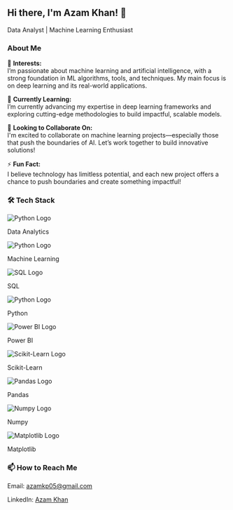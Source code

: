 <!DOCTYPE html>
<html lang="en">
<head>
    <meta charset="UTF-8">
    <meta name="viewport" content="width=device-width, initial-scale=1.0">
    <!-- Bootstrap CSS -->
    <link href="https://maxcdn.bootstrapcdn.com/bootstrap/4.5.2/css/bootstrap.min.css" rel="stylesheet">


</head>
<body>



<!-- About Section -->
<section id="about" class="container my-5">
    <div class="row">
        <div class="col-md-4 text-center">
            <h1>Hi there, I'm Azam Khan! 👋</h1>
            <p class="lead">Data Analyst | Machine Learning Enthusiast</p>
        </div>
        <div class="col-md-8">
            <h3>About Me</h3>
            <p>👀 <strong>Interests:</strong><br> I’m passionate about machine learning and artificial intelligence, with a strong foundation in ML algorithms, tools, and techniques. My main focus is on deep learning and its real-world applications.</p>
            <p>🌱 <strong>Currently Learning:</strong> <br> I’m currently advancing my expertise in deep learning frameworks and exploring cutting-edge methodologies to build impactful, scalable models.</p>
            <p>💞️ <strong>Looking to Collaborate On:</strong> <br> I'm excited to collaborate on machine learning projects—especially those that push the boundaries of AI. Let’s work together to build innovative solutions!</p>
            <p>⚡ <strong>Fun Fact:</strong><br> I believe technology has limitless potential, and each new project offers a chance to push boundaries and create something impactful!</p>
        </div>
    </div>
</section>

<!-- Tech Stack Section -->
<section id="tech-stack" class="container my-5">
    <h3 class="text-center">🛠️ Tech Stack</h3>
    <div class="row text-center mt-4">
        <!-- Card 1 -->
        <div class="col-6 col-md-2">
            <div class="tech-card">
                <img src="path/to/python-image.png" alt="Python Logo" class="tech-icon">
                <p>Data Analytics</p>
            </div>
        </div>
        <!-- Card 2 -->
        <div class="col-6 col-md-2">
            <div class="tech-card">
                <img src="path/to/python-image.png" alt="Python Logo" class="tech-icon">
                <p>Machine Learning</p>
            </div>
        </div>
        <!-- Card 3 -->
        <div class="col-6 col-md-2">
            <div class="tech-card">
                <img src="path/to/sql-image.png" alt="SQL Logo" class="tech-icon">
                <p>SQL</p>
            </div>
        </div>
        <!-- Card 4 -->
        <div class="col-6 col-md-2">
            <div class="tech-card">
                <img src="path/to/python-image.png" alt="Python Logo" class="tech-icon">
                <p>Python</p>
            </div>
        </div>
        <!-- Card 5 -->
        <div class="col-6 col-md-2">
            <div class="tech-card">
                <img src="path/to/powerbi-image.png" alt="Power BI Logo" class="tech-icon">
                <p>Power BI</p>
            </div>
        </div>
        <!-- Card 6 -->
        <div class="col-6 col-md-2">
            <div class="tech-card">
                <img src="path/to/scikit-image.png" alt="Scikit-Learn Logo" class="tech-icon">
                <p>Scikit-Learn</p>
            </div>
        </div>
    </div>
    <div class="row text-center mt-4">
        <!-- Additional rows if more cards are needed -->
        <div class="col-6 col-md-2">
            <div class="tech-card">
                <img src="path/to/pandas-image.png" alt="Pandas Logo" class="tech-icon">
                <p>Pandas</p>
            </div>
        </div>
        <div class="col-6 col-md-2">
            <div class="tech-card">
                <img src="path/to/numpy-image.png" alt="Numpy Logo" class="tech-icon">
                <p>Numpy</p>
            </div>
        </div>
        <div class="col-6 col-md-2">
            <div class="tech-card">
                <img src="path/to/matplotlib-image.png" alt="Matplotlib Logo" class="tech-icon">
                <p>Matplotlib</p>
            </div>
        </div>
    </div>
</section>



<!-- Contact Section -->
<section id="contact" class="container my-5 text-center">
    <h3>📫 How to Reach Me</h3>
    <p>Email: <a href="mailto:azamkp05@gmail.com">azamkp05@gmail.com</a></p>
    <p>LinkedIn: <a href="https://www.linkedin.com/in/azam-khan-ind" target="_blank">Azam Khan</a></p>
</section>

</body>
</html>
